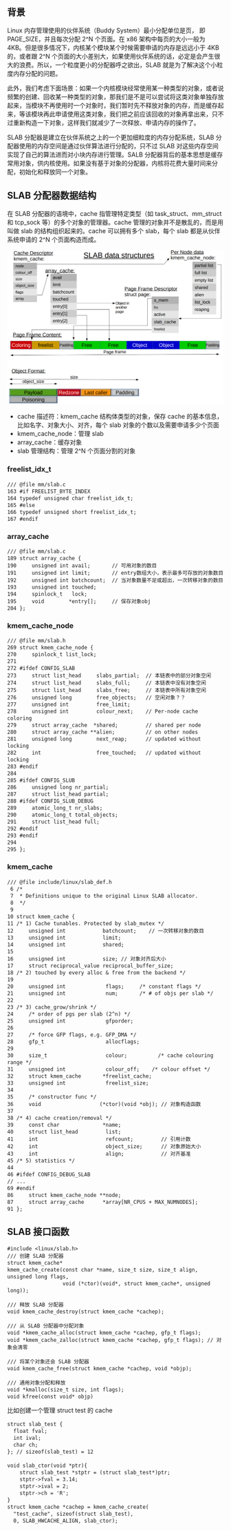 ## 背景
Linux 内存管理使用的伙伴系统（Buddy System）最小分配单位是页， 即 PAGE_SIZE，并且每次分配 2^N 个页面。在 x86 架构中每页的大小一般为 4KB。但是很多情况下，内核某个模块某个时候需要申请的内存是远远小于 4KB 的，或者跟 2^N 个页面的大小差别大，如果使用伙伴系统的话，必定是会产生很大的浪费。所以，一个粒度更小的分配器呼之欲出，SLAB 就是为了解决这个小粒度内存分配的问题。

此外，我们考虑下面场景：如果一个内核模块经常使用某一种类型的对象，或者说频繁的创建、回收某一种类型的对象，那我们是不是可以尝试将这类对象单独存放起来，当模块不再使用时一个对象时，我们暂时先不释放对象的内存，而是缓存起来，等该模块再此申请使用这类对象，我们把之前应该回收的对象再拿出来，只不过重新构造一下对象，这样我们就减少了一次释放、申请内存的操作了。

SLAB 分配器是建立在伙伴系统之上的一个更加细粒度的内存分配系统，SLAB 分配器使用的内存空间是通过伙伴算法进行分配的，只不过 SLAB 对这些内存空间实现了自己的算法进而对小块内存进行管理。SALB 分配器背后的基本思想是缓存常用对象，供内核使用。如果没有基于对象的分配器，内核将花费大量时间来分配，初始化和释放同一个对象。

## SLAB 分配器数据结构
在 SLAB 分配器的语境中，cache 指管理特定类型（如 task_struct、mm_struct 和 tcp_sock 等）的多个对象的管理器。cache 管理的对象并不是散乱的，而是用叫做 slab 的结构组织起来的。cache 可以拥有多个 slab，每个 slab 都是从伙伴系统申请的 2^N 个页面构造而成。

<img src='./imgs/slab-data-structures.png'>

- cache 描述符：kmem_cache 结构体类型的对象，保存 cache 的基本信息，比如名字、对象大小、对齐，每个 slab 对象的个数以及需要申请多少个页面
- kmem_cache_node：管理 slab
- array_cache：缓存对象
- slab 管理结构：管理 2^N 个页面分割的对象

### freelist_idx_t
```
/// @file mm/slab.c
163 #if FREELIST_BYTE_INDEX
164 typedef unsigned char freelist_idx_t;
165 #else
166 typedef unsigned short freelist_idx_t;
167 #endif
```

### array_cache
```
/// @file mm/slab.c
189 struct array_cache {
190     unsigned int avail;       // 可用对象的数目 
191     unsigned int limit;       // entry数组大小，表示最多可存放的对象数目
192     unsigned int batchcount;  // 当对象数量不足或超出，一次转移对象的数目
193     unsigned int touched;
194     spinlock_t   lock;
195     void        *entry[];     // 保存对象obj
204 };
```

### kmem_cache_node
```
/// @file mm/slab.h
269 struct kmem_cache_node {
270     spinlock_t list_lock;
271 
272 #ifdef CONFIG_SLAB
273     struct list_head     slabs_partial;  // 本链表中的部分对象空闲
274     struct list_head     slabs_full;     // 本链表中没有对象空闲
275     struct list_head     slabs_free;     // 本链表中所有对象空闲
276     unsigned long        free_objects;   // 空闲对象？？
277     unsigned int         free_limit;
278     unsigned int         colour_next;    // Per-node cache coloring
279     struct array_cache  *shared;         // shared per node
280     struct array_cache **alien;          // on other nodes
281     unsigned long        next_reap;      // updated without locking
282     int                  free_touched;   // updated without locking
283 #endif
284 
285 #ifdef CONFIG_SLUB
286     unsigned long nr_partial;
287     struct list_head partial;
288 #ifdef CONFIG_SLUB_DEBUG
289     atomic_long_t nr_slabs;
290     atomic_long_t total_objects;
291     struct list_head full;
292 #endif
293 #endif
294 
295 };
```

### kmem_cache
```
/// @file include/linux/slab_def.h
 6 /*
 7  * Definitions unique to the original Linux SLAB allocator.
 8  */
 9 
10 struct kmem_cache {
11 /* 1) Cache tunables. Protected by slab_mutex */
12     unsigned int            batchcount;    // 一次转移对象的数目
13     unsigned int            limit;
14     unsigned int            shared;
15 
16     unsigned int            size; // 对象对齐后大小
17     struct reciprocal_value reciprocal_buffer_size;
18 /* 2) touched by every alloc & free from the backend */
19 
20     unsigned int             flags;     /* constant flags */
21     unsigned int             num;       /* # of objs per slab */
22 
23 /* 3) cache_grow/shrink */
24     /* order of pgs per slab (2^n) */
25     unsigned int             gfporder;
26 
27     /* force GFP flags, e.g. GFP_DMA */
28     gfp_t                    allocflags;
29 
30     size_t                   colour;          /* cache colouring range */
31     unsigned int             colour_off;    /* colour offset */
32     struct kmem_cache       *freelist_cache;
33     unsigned int             freelist_size;
34 
35     /* constructor func */
36     void                   (*ctor)(void *obj); // 对象构造函数
37 
38 /* 4) cache creation/removal */
39     const char              *name;
40     struct list_head         list;
41     int                      refcount;         // 引用计数
42     int                      object_size;      // 对象原始大小
43     int                      align;            // 对齐基准
45 /* 5) statistics */
44 
46 #ifdef CONFIG_DEBUG_SLAB
// ...
69 #endif
86     struct kmem_cache_node **node;
87     struct array_cache      *array[NR_CPUS + MAX_NUMNODES];
91 };
```

## SLAB 接口函数
```
#include <linux/slab.h>
/// 创建 SLAB 分配器
struct kmem_cache* 
kmem_cache_create(const char *name, size_t size, size_t align, unsigned long flags, 
                  void (*ctor)(void*, struct kmem_cache*, unsigned long));

/// 释放 SLAB 分配器
void kmem_cache_destroy(struct kmem_cache *cachep);

/// 从 SLAB 分配器中分配对象
void *kmem_cache_alloc(struct kmem_cache *cachep, gfp_t flags);
void *kmem_cache_zalloc(struct kmem_cache *cachep, gfp_t flags); // 对象会清零

/// 将某个对象还会 SLAB 分配器
void kmem_cache_free(struct kmem_cache *cachep, void *objp);

/// 通用对象分配和释放
void *kmalloc(size_t size, int flags);
void kfree(const void* objp)
```
比如创建一个管理 struct test 的 cache
```
struct slab_test {
  float fval;
  int ival;
  char ch;
}; // sizeof(slab_test) = 12

void slab_ctor(void *ptr){
    struct slab_test *stptr = (struct slab_test*)ptr;
    stptr->fval = 3.14;
    stptr->ival = 2;
    stptr->ch = 'R';
}
struct kmem_cache *cachep = kmem_cache_create(
  "test_cache", sizeof(struct slab_test),
  0, SLAB_HWCACHE_ALIGN, slab_ctor);
```